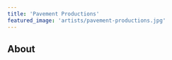 ```yaml
---
title: 'Pavement Productions'
featured_image: 'artists/pavement-productions.jpg'
---
```


## About


